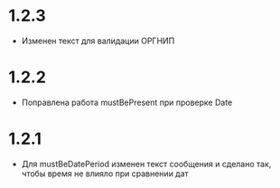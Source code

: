 # 1.2.3

- Изменен текст для валидации ОРГНИП

# 1.2.2

- Поправлена работа mustBePresent при проверке Date

# 1.2.1

- Для mustBeDatePeriod изменен текст сообщения и сделано так, чтобы время не влияло при сравнении дат
